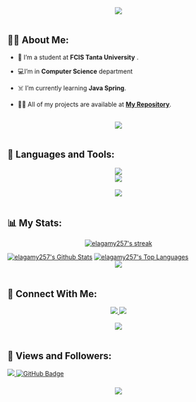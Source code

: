<div align="center">
    <img src="https://readme-typing-svg.herokuapp.com/?font=Righteous&size=35&center=true&vCenter=true&width=500&height=70&duration=4000&lines=Hi+There!+👋;+I'm+Aya+Elagamy!+🦋;" />
</div>

<br>

## 🙋‍♀️ About Me:

- 🤺 I’m a student at **FCIS Tanta University**  .

- 💻I’m in  **Computer Science** department

- ☠️ I’m currently learning **Java Spring**.

- 👩‍💻 All of my projects are available at **[My Repository](https://github.com/elagamy257?tab=repositories)**.

<br>
<div align="center">
    <img src="https://user-images.githubusercontent.com/73097560/115834477-dbab4500-a447-11eb-908a-139a6edaec5c.gif" />
</div>
<br>

## 🚀 Languages and Tools:
<div align="center">
    <img src="https://skillicons.dev/icons?i=cpp,java,python,c,html,css,js" /><br>
    <img src="https://skillicons.dev/icons?i=github,vscode" /><br>
</div>

<br>
<div align="center">
    <img src="https://user-images.githubusercontent.com/73097560/115834477-dbab4500-a447-11eb-908a-139a6edaec5c.gif" />
</div>
<br>

## 📊 My Stats:

<p align="center">
    <a href="https://github.com/elagamy257/github-readme-streak-stats">
        <img title="🔥 Get streak stats for your profile at git.io/streak-stats" alt="elagamy257's streak" src="https://github-readme-streak-stats.herokuapp.com/?user=elagamy257&theme=black-ice&hide_border=true&stroke=0000&background=060A0CD0"/>
    </a>
</p>
<a href="https://github.com/elagamy257/github-readme-stats"><img alt="elagamy257's Github Stats" src="https://github-readme-stats.vercel.app/api?username=elagamy257&show_icons=true&count_private=true&theme=react&hide_border=true&bg_color=0D1117" /></a>
<a href="https://github.com/elagamy257/github-readme-stats"><img alt="elagamy257's Top Languages" src="https://github-readme-stats.vercel.app/api/top-langs/?username=elagamy257&langs_count=8&count_private=true&layout=compact&theme=react&hide_border=true&bg_color=0D1117" /></a>

<br>
<div align="center">
    <img src="https://user-images.githubusercontent.com/73097560/115834477-dbab4500-a447-11eb-908a-139a6edaec5c.gif" />
</div>
<br>

## 🤝 Connect With Me:

<div align="center">
    <a href="https://www.linkedin.com/in/aya-el-agamy-826124255/" target="_blank">
        <img src="https://img.shields.io/badge/LinkedIn-0077B5?style=for-the-badge&logo=linkedin&logoColor=white" target="_blank" />
    </a>
  <a href="mailto:elagamy257@gmail.com">
    <img src="https://img.shields.io/badge/Gmail-333333?style=for-the-badge&logo=gmail&logoColor=red" />
  </a>
       
   
</div>

<br>
<div align="center">
    <img src="https://user-images.githubusercontent.com/73097560/115834477-dbab4500-a447-11eb-908a-139a6edaec5c.gif" />
</div>
<br>

## 💜 Views and Followers:

<a href="https://github.com/elagamy257/github-profile-views-counter">
    <img src="https://komarev.com/ghpvc/?username=elagamy257">
</a>
<a href="https://github.com/elagamy257?tab=followers"><img src="https://img.shields.io/github/followers/elagamy257?label=Followers&style=social" alt="GitHub Badge"></a>
<h3 align="center">
    <img src="https://readme-typing-svg.herokuapp.com/?font=Righteous&size=25&center=true&vCenter=true&width=500&height=70&duration=4000&lines=Thanks+for+visiting!+❤️;+Shoot+me+a+message+on+Linkedin!;I'm+Long+Life+Learner">
</h3>

<br/>
